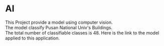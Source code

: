 # AI  
This Project provide a model using computer vision.  
The model classify Pusan National Univ's Buildings.  
The total number of classifiable classes is 48.
Here is the link to the model applied to this application.

